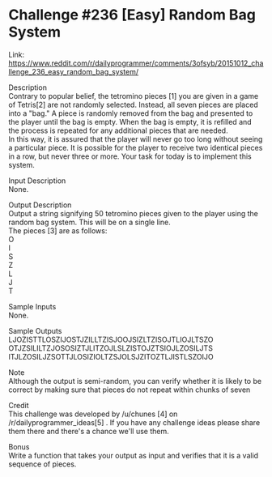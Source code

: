 # Challenge #236 [Easy] Random Bag System

Link: https://www.reddit.com/r/dailyprogrammer/comments/3ofsyb/20151012_challenge_236_easy_random_bag_system/

Description  
Contrary to popular belief, the tetromino pieces [1] you are given in a game of Tetris[2] are not randomly selected. Instead, all seven pieces are placed into a "bag." A piece is randomly removed from the bag and presented to the player until the bag is empty. When the bag is empty, it is refilled and the process is repeated for any additional pieces that are needed.  
In this way, it is assured that the player will never go too long without seeing a particular piece. It is possible for the player to receive two identical pieces in a row, but never three or more. Your task for today is to implement this system.

Input Description  
None.

Output Description  
Output a string signifying 50 tetromino pieces given to the player using the random bag system. This will be on a single line.  
The pieces [3] are as follows:  
O  
I  
S  
Z  
L  
J  
T  

Sample Inputs  
None.

Sample Outputs  
LJOZISTTLOSZIJOSTJZILLTZISJOOJSIZLTZISOJTLIOJLTSZO  
OTJZSILILTZJOSOSIZTJLITZOJLSLZISTOJZTSIOJLZOSILJTS  
ITJLZOSILJZSOTTJLOSIZIOLTZSJOLSJZITOZTLJISTLSZOIJO  

Note  
Although the output is semi-random, you can verify whether it is likely to be correct by making sure that pieces do not repeat within chunks of seven

Credit  
This challenge was developed by /u/chunes [4] on /r/dailyprogrammer_ideas[5] . If you have any challenge ideas please share them there and there's a chance we'll use them.

Bonus  
Write a function that takes your output as input and verifies that it is a valid sequence of pieces.
